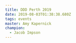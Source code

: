 ```yaml
---
title: DDD Perth 2019
date: 2019-08-03T01:38:38.680Z
tags: events
master: Amy Kapernick
champion:
  - Jacob Impson
---
```


